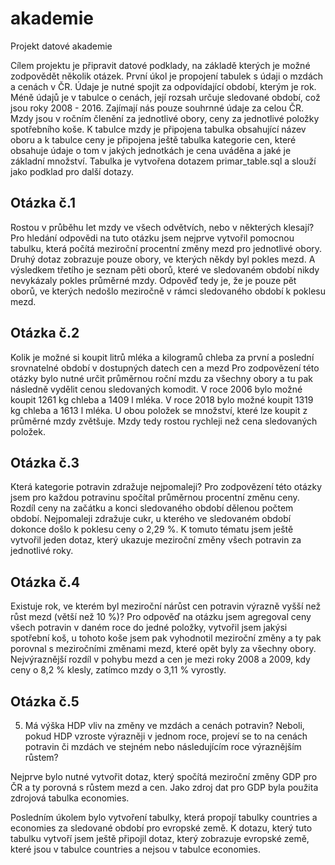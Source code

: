 # akademie
Projekt datové akademie

Cílem projektu je připravit datové podklady, na základě kterých je možné zodpovědět několik otázek.
První úkol je propojení tabulek s údaji o mzdách a cenách v ČR.
Údaje je nutné spojit za odpovídající období, kterým je rok. Méně údajů je v tabulce o cenách, její rozsah určuje sledované období, což jsou roky 
2008 - 2016.
Zajímají nás pouze souhrnné údaje za celou ČR.
Mzdy jsou v ročním členění za jednotlivé obory, ceny za jednotlivé položky spotřebního koše.
K tabulce mzdy je připojena tabulka obsahující název oboru a k tabulce ceny je připojena ještě tabulka
kategorie cen, které obsahuje údaje o tom v jakých jednotkách je cena uváděna a jaké je základní množství.
Tabulka je vytvořena dotazem primar_table.sql a slouží jako podklad pro další dotazy.

## Otázka č.1
Rostou v průběhu let mzdy ve všech odvětvích, nebo v některých klesají?
Pro hledání odpovědi na tuto otázku jsem nejprve vytvořil pomocnou tabulku, která
počítá meziroční procentní změny mezd pro jednotlivé obory.
Druhý dotaz zobrazuje pouze obory, ve kterých někdy byl pokles mezd.
A výsledkem třetího je seznam pěti oborů, které ve sledovaném období nikdy nevykázaly pokles průměrné mzdy.
Odpověď tedy je, že je pouze pět oborů, ve kterých nedošlo meziročně v rámci sledovaného období k poklesu mezd.

## Otázka č.2
Kolik je možné si koupit litrů mléka a kilogramů chleba za první a poslední srovnatelné období v dostupných datech cen a mezd
Pro zodpovězení této otázky bylo nutné určit průměrnou roční mzdu za všechny obory a tu pak následně vydělit 
cenou sledovaných komodit.
V roce 2006 bylo možné koupit 1261 kg chleba a 1409 l mléka.
V roce 2018 bylo možné koupit 1319 kg chleba a 1613 l mléka.
U obou položek se množství, které lze koupit z průměrné mzdy zvětšuje. Mzdy tedy rostou rychleji než cena sledovaných položek.

## Otázka č.3
Která kategorie potravin zdražuje nejpomaleji?
Pro zodpovězení této otázky jsem pro každou potravinu spočítal průměrnou procentní změnu ceny.
Rozdíl ceny na začátku a konci sledovaného období dělenou počtem období.
Nejpomaleji zdražuje cukr, u kterého ve sledovaném období dokonce došlo k poklesu ceny o 2,29 %.
K tomuto tématu jsem ještě vytvořil jeden dotaz, který ukazuje meziroční změny všech potravin za jednotlivé roky.

## Otázka č.4
Existuje rok, ve kterém byl meziroční nárůst cen potravin výrazně vyšší než růst mezd (větší než 10 %)?
Pro odpověď na otázku jsem agregoval ceny všech potravin v daném roce do jedné položky, vytvořil jsem jakýsi spotřební koš,
u tohoto koše jsem pak vyhodnotil meziroční změny a ty pak porovnal s meziročními změnami mezd, které opět byly za všechny obory.
Nejvýraznější rozdíl v pohybu mezd a cen je mezi roky 2008 a 2009, kdy ceny o 8,2 % klesly, zatímco mzdy o 3,11 % vyrostly.

## Otázka č.5
5.	Má výška HDP vliv na změny ve mzdách a cenách potravin? Neboli, pokud HDP vzroste výrazněji v jednom roce,
projeví se to na cenách potravin či mzdách ve stejném nebo následujícím roce výraznějším růstem?

Nejprve bylo nutné vytvořit dotaz, který spočítá meziroční změny GDP pro ČR a ty porovná s růstem mezd a cen.
Jako zdroj dat pro GDP byla použita zdrojová tabulka economies.


Posledním úkolem bylo vytvoření tabulky, která propojí tabulky countries a economies za sledované období pro 
evropské země. K dotazu, který tuto tabulku vytvoří jsem ještě připojil dotaz, který zobrazuje evropské země, které jsou v tabulce countries a nejsou v tabulce economies.


